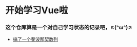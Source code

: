 ﻿# 开始学习Vue啦
### 这个仓库算是一个对自己学习状态的记录吧，↖(^ω^)↗
* [搞了一个斐波那契数列](https://catsuger.github.io/Learn-Vue/myVueAPP-1/myVueAPP-1.html)

